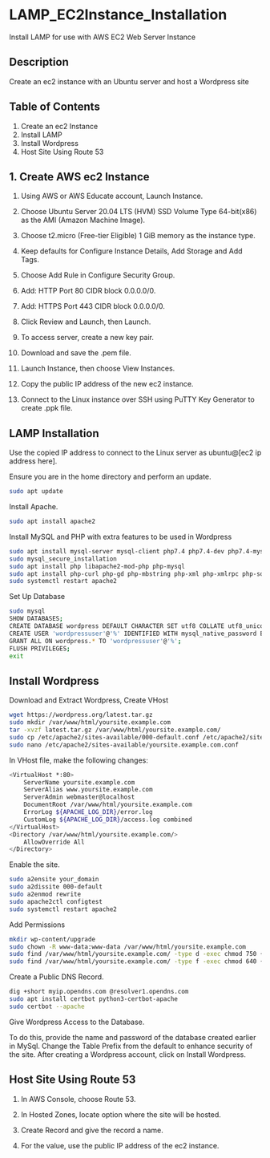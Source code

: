 # LAMP_EC2Instance_Installation
Install LAMP for use with AWS EC2 Web Server Instance

## Description
Create an ec2 instance with an Ubuntu server and host a Wordpress site

## Table of Contents
1. Create an ec2 Instance
2. Install LAMP
3. Install Wordpress
4. Host Site Using Route 53

## 1. Create AWS ec2 Instance
1.  Using AWS or AWS Educate account, Launch Instance.

2.  Choose Ubuntu Server 20.04 LTS (HVM) SSD Volume Type 64-bit(x86) as the AMI (Amazon Machine Image).

3.  Choose t2.micro (Free-tier Eligible) 1 GiB memory as the instance type.

4.  Keep defaults for Configure Instance Details, Add Storage and Add Tags.

5.  Choose Add Rule in Configure Security Group.

6.  Add: HTTP Port 80 CIDR block 0.0.0.0/0.

7.  Add: HTTPS Port 443 CIDR block 0.0.0.0/0.

8.  Click Review and Launch, then Launch.

9.  To access server, create a new key pair.

10. Download and save the .pem file.

11. Launch Instance, then choose View Instances.

12. Copy the public IP address of the new ec2 instance.

13. Connect to the Linux instance over SSH using PuTTY Key Generator to create .ppk file.

## LAMP Installation
Use the copied IP address to connect to the Linux server as ubuntu@[ec2 ip address here].

Ensure you are in the home directory and perform an update.

```sh
sudo apt update
```

Install Apache.

```sh
sudo apt install apache2
```

Install MySQL and PHP with extra features to be used in Wordpress

```sh
sudo apt install mysql-server mysql-client php7.4 php7.4-dev php7.4-mysql
sudo mysql_secure_installation
sudo apt install php libapache2-mod-php php-mysql
sudo apt install php-curl php-gd php-mbstring php-xml php-xmlrpc php-soap php-intl php-zip
sudo systemctl restart apache2
```

Set Up Database

```sh
sudo mysql
SHOW DATABASES;
CREATE DATABASE wordpress DEFAULT CHARACTER SET utf8 COLLATE utf8_unicode_ci;
CREATE USER 'wordpressuser'@'%' IDENTIFIED WITH mysql_native_password BY 'strongpasswordhere';
GRANT ALL ON wordpress.* TO 'wordpressuser'@'%';
FLUSH PRIVILEGES;
exit
```
## Install Wordpress

Download and Extract Wordpress, Create VHost

```sh
wget https://wordpress.org/latest.tar.gz
sudo mkdir /var/www/html/yoursite.example.com
tar -xvzf latest.tar.gz /var/www/html/yoursite.example.com/
sudo cp /etc/apache2/sites-available/000-default.conf /etc/apache2/sites-available/yoursite.example.com.conf
sudo nano /etc/apache2/sites-available/yoursite.example.com.conf
```

In VHost file, make the following changes:

```sh
<VirtualHost *:80>
    ServerName yoursite.example.com
    ServerAlias www.yoursite.example.com
    ServerAdmin webmaster@localhost
    DocumentRoot /var/www/html/yoursite.example.com
    ErrorLog ${APACHE_LOG_DIR}/error.log
    CustomLog ${APACHE_LOG_DIR}/access.log combined
</VirtualHost>
<Directory /var/www/html/yoursite.example.com/>
    AllowOverride All
</Directory>
```
Enable the site.

```sh
sudo a2ensite your_domain
sudo a2dissite 000-default
sudo a2enmod rewrite
sudo apache2ctl configtest
sudo systemctl restart apache2
```

Add Permissions

```sh
mkdir wp-content/upgrade
sudo chown -R www-data:www-data /var/www/html/yoursite.example.com
sudo find /var/www/html/yoursite.example.com/ -type d -exec chmod 750 {} \;
sudo find /var/www/html/yoursite.example.com/ -type f -exec chmod 640 {} \;
```
Create a Public DNS Record.

```sh
dig +short myip.opendns.com @resolver1.opendns.com
sudo apt install certbot python3-certbot-apache
sudo certbot --apache
```
Give Wordpress Access to the Database.

To do this, provide the name and password of the database created earlier in MySql. Change the Table Prefix from the default to enhance security of the site. After creating a Wordpress account, click on Install Wordpress.

## Host Site Using Route 53

1. In AWS Console, choose Route 53.

2. In Hosted Zones, locate option where the site will be hosted.

3. Create Record and give the record a name.

4. For the value, use the public IP address of the ec2 instance.

